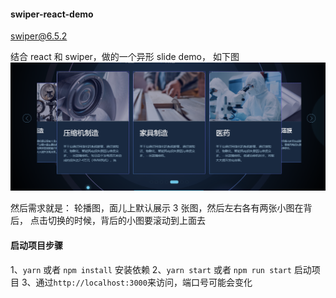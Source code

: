 #### swiper-react-demo

swiper@6.5.2

结合 react 和 swiper，做的一个异形 slide demo， 如下图
![这是图片](./static/img1.png)

然后需求就是：
轮播图，面儿上默认展示 3 张图，然后左右各有两张小图在背后，
点击切换的时候，背后的小图要滚动到上面去

#### 启动项目步骤

1、`yarn` 或者 `npm install` 安装依赖
2、`yarn start` 或者 `npm run start` 启动项目
3、通过`http://localhost:3000`来访问，端口号可能会变化
